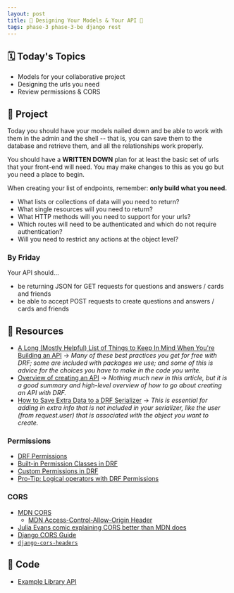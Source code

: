 ```yaml
---
layout: post
title: 🐻 Designing Your Models & Your API 🐻
tags: phase-3 phase-3-be django rest
---
```


## 🗓️ Today's Topics

- Models for your collaborative project
- Designing the urls you need
- Review permissions & CORS

## 🎯 Project

Today you should have your models nailed down and be able to work with them in the admin and the shell -- that is, you can save them to the database and retrieve them, and all the relationships work properly.

You should have a **WRITTEN DOWN** plan for at least the basic set of urls that your front-end will need. You may make changes to this as you go but you need a place to begin.

When creating your list of endpoints, remember: **only build what you need.**

- What lists or collections of data will you need to return?
- What single resources will you need to return?
- What HTTP methods will you need to support for your urls?
- Which routes will need to be authenticated and which do not require authentication?
- Will you need to restrict any actions at the object level?

### By Friday

Your API should...

- be returning JSON for GET requests for questions and answers / cards and friends
- be able to accept POST requests to create questions and answers / cards and friends

## 🔖 Resources

- [A Long (Mostly Helpful) List of Things to Keep In Mind When You're Building an API](https://betterprogramming.pub/22-best-practices-to-take-your-api-design-skills-to-the-next-level-65569b200b9) -> _Many of these best practices you get for free with DRF; some are included with packages we use; and some of this is advice for the choices you have to make in the code you write._
- [Overview of creating an API](https://www.caktusgroup.com/blog/2019/02/01/creating-api-endpoint-django-rest-framework/) -> _Nothing much new in this article, but it is a good summary and high-level overview of how to go about creating an API with DRF._
- [How to Save Extra Data to a DRF Serializer](https://simpleisbetterthancomplex.com/tutorial/2019/04/07/how-to-save-extra-data-to-a-django-rest-framework-serializer.html) -> _This is essential for adding in extra info that is not included in your serializer, like the user (from request.user) that is associated with the object you want to create._

### Permissions

- [DRF Permissions](https://testdriven.io/blog/drf-permissions/)
- [Built-in Permission Classes in DRF](https://testdriven.io/blog/built-in-permission-classes-drf/)
- [Custom Permissions in DRF](https://testdriven.io/blog/custom-permission-classes-drf/)
- [Pro-Tip: Logical operators with DRF Permissions](https://www.revsys.com/tidbits/tip-about-drf-permissions/)

### CORS

- [MDN CORS](https://developer.mozilla.org/en-US/docs/Web/HTTP/CORS)
    - [MDN Access-Control-Allow-Origin Header](https://developer.mozilla.org/en-US/docs/Web/HTTP/Headers/Access-Control-Allow-Origin)
- [Julia Evans comic explaining CORS better than MDN does](https://twitter.com/b0rk/status/1162392625057583104?lang=en)
- [Django CORS Guide](https://www.stackhawk.com/blog/django-cors-guide/)
- [`django-cors-headers`](https://github.com/adamchainz/django-cors-headers)

## 👾 Code

- [Example Library API](https://github.com/Momentum-Team-12/example-drf-library)
